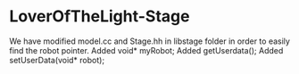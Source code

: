 LoverOfTheLight-Stage
=====================

We have modified model.cc and Stage.hh in libstage folder in order to easily find the robot pointer.
Added void* myRobot;
Added getUserdata();
Added setUserData(void* robot);
